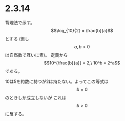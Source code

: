 # 2.3.14

背理法で示す。
$$\log_{10}{2} = \frac{b}{a}$$とする (但し$$a,b > 0$$は自然数で互いに素)。
定義から$$10^{\frac{b}{a}} = 2,\ 10^b = 2^a$$である。

10は5を約数に持つが2は持たない。よってこの等式は$$b = 0$$のときしか成立しないが
これは$$b > 0$$に反する。